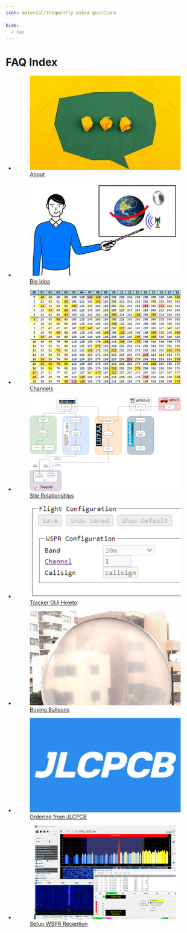```yaml
---
icon: material/frequently-asked-questions 

hide:
  - toc
---
```



# FAQ Index


<div class="grid cards" markdown>

- <a class="card" href="./about/">
    <figure markdown="span">
        <img src="./about/about.jpg" style="height: 250px; width: 400px; object-fit: cover">
        <figcaption>About</figcaption>
    </figure>
  </a>

- <a class="card" href="./bigidea/">
    <figure markdown="span">
        <img src="./bigidea/bigidea.png" style="height: 250px; width: 400px; object-fit: cover">
        <figcaption>Big Idea</figcaption>
    </figure>
  </a>

- <a class="card" href="./channels/">
    <figure markdown="span">
        <img src="./channels/channels.png" style="height: 250px; width: 400px; object-fit: cover; object-position: left;">
        <figcaption>Channels</figcaption>
    </figure>
  </a>

- <a class="card" href="./sites/">
    <figure markdown="span">
        <img src="./sites/wspr_site_relationships.png" style="height: 250px; width: 400px; object-fit: fill">
        <figcaption>Site Relationships</figcaption>
    </figure>
  </a>

- <a class="card" href="./trackergui/">
    <figure markdown="span">
        <img src="./trackergui/configuration.png" style="height: 250px; width: 400px; object-fit: cover; object-position: left;">
        <figcaption>Tracker GUI Howto</figcaption>
    </figure>
  </a>

- <a class="card" href="./balloons/buying/">
    <figure markdown="span">
        <img src="./balloons/buying/balloon.jpg" style="height: 250px; width: 400px; object-fit: cover; object-position: top;">
        <figcaption>Buying Balloons</figcaption>
    </figure>
  </a>

- <a class="card" href="./jlcpcb/">
    <figure markdown="span">
        <img src="./jlcpcb/jlcpcb_logo.jpg" style="height: 250px; width: 400px; object-fit: cover">
        <figcaption>Ordering from JLCPCB</figcaption>
    </figure>
  </a>

- <a class="card" href="./receiving/">
    <figure markdown="span">
        <img src="./receiving/receiving.png" style="height: 250px; width: 400px; object-fit: contain">
        <figcaption>Setup WSPR Reception</figcaption>
    </figure>
  </a>

</div>
